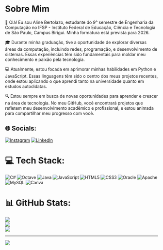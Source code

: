 <h1>Sobre Mim </h1>

👋 Olá! Eu sou Aline Bertolazo, estudante do 9° semestre de Engenharia da Computação no IFSP - Instituto Federal de Educação, Ciência e Tecnologia de São Paulo, Campus Birigui. Minha formatura está prevista para 2026.

🎓 Durante minha graduação, tive a oportunidade de explorar diversas áreas da computação, incluindo redes, programação, e desenvolvimento de sistemas. Essas experiências têm sido fundamentais para moldar meu conhecimento e paixão pela tecnologia.

💻 Atualmente, estou focada em aprimorar minhas habilidades em Python e JavaScript. Essas linguagens têm sido o centro dos meus projetos recentes, onde estou aplicando o que aprendi tanto na universidade quanto em estudos autodidatas.

🔍 Estou sempre em busca de novas oportunidades para aprender e crescer na área de tecnologia. No meu GitHub, você encontrará projetos que refletem meu desenvolvimento acadêmico e profissional, e estou animada para compartilhar meu progresso com você.


## 🌐 Socials:
[![Instagram](https://img.shields.io/badge/Instagram-%23E4405F.svg?logo=Instagram&logoColor=white)]([https://instagram.com/https://instagram.com/alinebertolazo_?igshid=ZDdkNTZiNTM=](https://www.instagram.com/alinebertolazo_/)) [![LinkedIn](https://img.shields.io/badge/LinkedIn-%230077B5.svg?logo=linkedin&logoColor=white)](https://linkedin.com/in/https://www.linkedin.com/in/aline-bertolazo-dos-santos-0b5900215/) 

# 💻 Tech Stack:
![C#](https://img.shields.io/badge/c%23-%23239120.svg?style=for-the-badge&logo=c-sharp&logoColor=white) ![Octave](https://img.shields.io/badge/OCTAVE-darkblue?style=for-the-badge&logo=octave&logoColor=fcd683) ![Java](https://img.shields.io/badge/java-%23ED8B00.svg?style=for-the-badge&logo=java&logoColor=white) ![JavaScript](https://img.shields.io/badge/javascript-%23323330.svg?style=for-the-badge&logo=javascript&logoColor=%23F7DF1E) ![HTML5](https://img.shields.io/badge/html5-%23E34F26.svg?style=for-the-badge&logo=html5&logoColor=white) ![CSS3](https://img.shields.io/badge/css3-%231572B6.svg?style=for-the-badge&logo=css3&logoColor=white) ![Oracle](https://img.shields.io/badge/Oracle-F80000?style=for-the-badge&logo=oracle&logoColor=white) ![Apache](https://img.shields.io/badge/apache-%23D42029.svg?style=for-the-badge&logo=apache&logoColor=white) ![MySQL](https://img.shields.io/badge/mysql-%2300f.svg?style=for-the-badge&logo=mysql&logoColor=white) ![Canva](https://img.shields.io/badge/Canva-%2300C4CC.svg?style=for-the-badge&logo=Canva&logoColor=white)
# 📊 GitHub Stats:
![](https://github-readme-stats.vercel.app/api?username=alinebertolazosantos&theme=dark&hide_border=false&include_all_commits=false&count_private=false)<br/>
![](https://github-readme-streak-stats.herokuapp.com/?user=alinebertolazosantos&theme=dark&hide_border=false)<br/>
![](https://github-readme-stats.vercel.app/api/top-langs/?username=alinebertolazosantos&theme=dark&hide_border=false&include_all_commits=false&count_private=false&layout=compact)

---
[![](https://visitcount.itsvg.in/api?id=alinebertolazosantos&icon=2&color=0)](https://visitcount.itsvg.in)

<!-- Proudly created with GPRM ( https://gprm.itsvg.in ) -->
